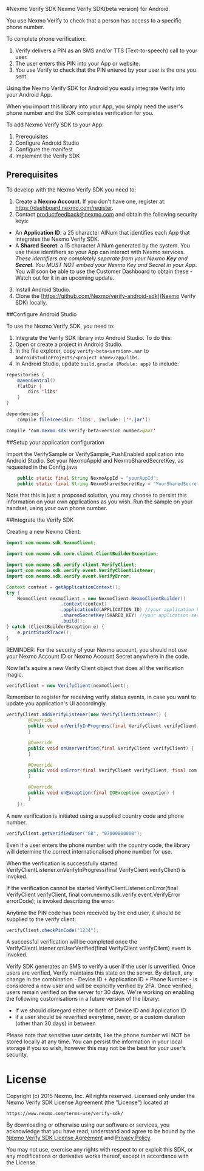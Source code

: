 #Nexmo Verify SDK
	Nexmo Verify SDK(beta version) for Android.

You use Nexmo Verify to check that a person has access to a specific phone number. 

To complete phone verification:
1. Verify delivers a PIN as an SMS and/or TTS (Text-to-speech) call to your user. 
2. The user enters this PIN into your App or website. 
3. You use Verify to check that the PIN entered by your user is the one you sent. 

Using the Nexmo Verify SDK for Android you easily integrate Verify into your Android App.

When you import this library into your App, you simply need the user's phone number and the SDK completes verification for you.

To add Nexmo Verify SDK to your App:
1. Prerequisites
2. Configure Android Studio
3. Configure the manifest
4. Implement the Verify SDK


<a name="Prerequisites"></a>
## Prerequisites

To develop with the Nexmo Verify SDK you need to:
1. Create a __Nexmo Account__. If you don't have one, register at: https://dashboard.nexmo.com/register.
2. Contact productfeedback@nexmo.com and obtain the following security keys: 
  * An __Application ID__: a 25 character AlNum that identifies each App that integrates the Nexmo Verify SDK.
  * A __Shared Secret__: a 15 character AlNum generated by the system.
  You use these identifiers so your App can interact with Nexmo services.  
   _These identifiers are completely separate from your Nexmo __Key__ and __Secret__. You MUST NOT embed your Nexmo Key and Secret in your App_.
   You will soon be able to use the Customer Dashboard to obtain these - Watch out for it in an upcoming update.
3. Install Android Studio.
3. Clone the [https://github.com/Nexmo/verify-android-sdk](Nexmo Verify SDK) locally.

<a name="configureas"></a>
##Configure Android Studio

To use the Nexmo Verify SDK, you need to: 

1. Integrate the Verify SDK library into Android Studio. To do this:
  1. Open or create a project in Android Studio.
  2. In the file explorer, copy `verify-beta<version>.aar` to `AndroidStudioProjects/<project name>/app/libs`. 
2. In Android Studio, update `build.gradle (Module: app)` to include:
```java
repositories {
    mavenCentral()
    flatDir {
        dirs 'libs'
    }
}

dependencies {
    compile fileTree(dir: 'libs', include: ['*.jar'])

compile 'com.nexmo.sdk:verify-beta<version number>@aar'
```

<a name="configureman"></a>
##Setup your application configuration

Import the VerifySample or VerifySample_PushEnabled application into Android Studio.
Set your NexmoAppId and NexmoSharedSecretKey, as requested in the Config.java
```java
    public static final String NexmoAppId = "yourAppId";
    public static final String NexmoSharedSecretKey = "YourSharedSecretKey";
```
Note that this is just a proposed solution, you may choose to persist this information on your own applications
as you wish.
Run the sample on your handset, using your own phone number.

<a name="implement"></a>
##Integrate the Verify SDK

Creating a new Nexmo Client:
```java
import com.nexmo.sdk.NexmoClient;

import com.nexmo.sdk.core.client.ClientBuilderException;

import com.nexmo.sdk.verify.client.VerifyClient;
import com.nexmo.sdk.verify.event.VerifyClientListener;
import com.nexmo.sdk.verify.event.VerifyError;

Context context = getApplicationContext();
try {
	NexmoClient nexmoClient = new NexmoClient.NexmoClientBuilder()
                    .context(context)
                    .applicationId(APPLICATION_ID) //your application key
                    .sharedSecretKey(SHARED_KEY) //your application secret
                    .build();
} catch (ClientBuilderException e) {
	e.printStackTrace();
}
```
REMINDER: For the security of your Nexmo account, you should not use your Nexmo Account ID or Nexmo Account Secret anywhere in the 
code.

Now let's aquire a new Verify Client object that does all the verification magic.
```java
verifyClient = new VerifyClient(nexmoClient);
```

Remember to register for receiving verify status events, in case you want to update you application's UI accordingly.
```java
verifyClient.addVerifyListener(new VerifyClientListener() {
        @Override
        public void onVerifyInProgress(final VerifyClient verifyClient) {
        }

        @Override
        public void onUserVerified(final VerifyClient verifyClient) {
        }

        @Override
        public void onError(final VerifyClient verifyClient, final com.nexmo.sdk.verify.event.VerifyError errorCode) {
        }

        @Override
        public void onException(final IOException exception) {
        }
    });
```
A new verification is initiated using a supplied country code and phone number.
```java
verifyClient.getVerifiedUser("GB", "07000000000");
```
Even if a user enters the phone number with the country code, the library will determine the correct internationalised 
phone number for use.

When the verification is successfully started VerifyClientListener.onVerifyInProgress(final VerifyClient verifyClient) is invoked.

If the verification cannot be started VerifyClientListener.onError(final VerifyClient verifyClient, final com.nexmo.sdk.verify.event.VerifyError errorCode); is invoked describing the error.

Anytime the PIN code has been received by the end user, it should be supplied to the verify client:
```java
verifyClient.checkPinCode("1234");
```

A successful verification will be completed once the VerifyClientListener.onUserVerified(final VerifyClient verifyClient) event is 
invoked.

Verify SDK generates an SMS to verify a user if the user is unverified. Once users are verified, Verify maintains this state
on the server. By default, any change in the combination - Device ID + Application ID + Phone Number - is considered a new user
and will be explicitly verified by 2FA. Once verified, users remain verified on the server for 30 days. We're working on 
enabling the following customisations in a future version of the library:
- If we should disregard either or both of Device ID and Application ID
- if a user should be reverified everytime, never, or a custom duration (other than 30 days) in between

Please note that sensitive user details, like the phone number will NOT be stored locally at any time. You can persist the 
information in your local storage if you so wish, however this may not be the best for your user's security.

License
=======

Copyright (c) 2015 Nexmo, Inc.
All rights reserved.
Licensed only under the Nexmo Verify SDK License Agreement (the "License") located at

	https://www.nexmo.com/terms-use/verify-sdk/

By downloading or otherwise using our software or services, you acknowledge
that you have read, understand and agree to be bound by the 
[Nexmo Verify SDK License Agreement][1] and [Privacy Policy][2].
    
You may not use, exercise any rights with respect to or exploit this SDK,
or any modifications or derivative works thereof, except in accordance with the License.

 [1]: https://www.nexmo.com/terms-use/verify-sdk/
 [2]: https://www.nexmo.com/privacy-policy/
